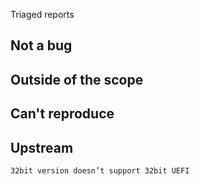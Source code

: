 Triaged reports

Not a bug
---------


Outside of the scope
--------------------

Can't reproduce
---------------

Upstream
--------
	32bit version doesn’t support 32bit UEFI